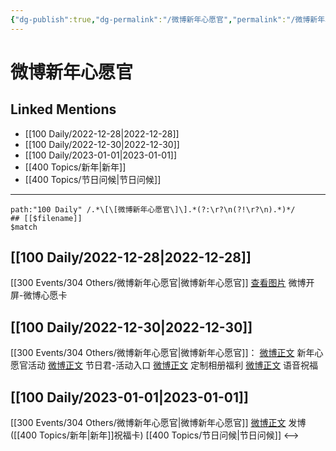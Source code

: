 ```yaml
---
{"dg-publish":true,"dg-permalink":"/微博新年心愿官","permalink":"/微博新年心愿官/","created":"2022-12-31T15:39:33.000+08:00","updated":"2023-02-26T00:50:27.000+08:00"}
---
```


# 微博新年心愿官

## Linked Mentions
- [[100 Daily/2022-12-28\|2022-12-28]]
- [[100 Daily/2022-12-30\|2022-12-30]]
- [[100 Daily/2023-01-01\|2023-01-01]]
- [[400 Topics/新年\|新年]]
- [[400 Topics/节日问候\|节日问候]]


---

```expander
path:"100 Daily" /.*\[\[微博新年心愿官\]\].*(?:\r?\n(?!\r?\n).*)*/
## [[$filename]]
$match
```
## [[100 Daily/2022-12-28\|2022-12-28]]
[[300 Events/304 Others/微博新年心愿官\|微博新年心愿官]]
[查看图片](https://wx3.sinaimg.cn/large/0088n2Pggy1h9jxghs4gnj30u01t0wuz.jpg) 微博开屏-微博心愿卡
## [[100 Daily/2022-12-30\|2022-12-30]]
[[300 Events/304 Others/微博新年心愿官\|微博新年心愿官]]：
[微博正文](https://m.weibo.cn/7478855230/4852375788192163) 新年心愿官活动
[微博正文](https://m.weibo.cn/1906114713/4852378831945777) 节日君-活动入口
[微博正文](https://m.weibo.cn/5248300719/4852375799727692) 定制相册福利
[微博正文](https://m.weibo.cn/1906114713/4852453801463469) 语音祝福
## [[100 Daily/2023-01-01\|2023-01-01]]
[[300 Events/304 Others/微博新年心愿官\|微博新年心愿官]]
[微博正文](https://m.weibo.cn/1736988591/4852890809667266) 发博([[400 Topics/新年\|新年]]祝福卡) [[400 Topics/节日问候\|节日问候]]
<-->